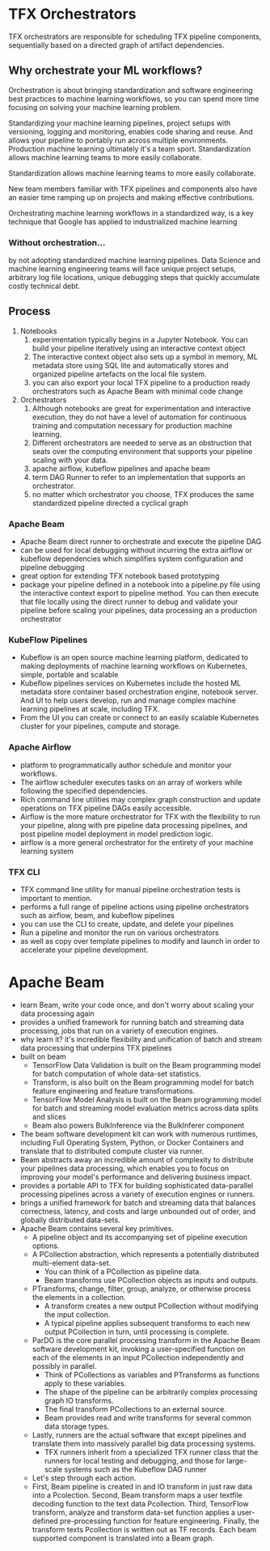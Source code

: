 # TFX Orchestrators

TFX orchestrators are responsible for scheduling TFX pipeline components, sequentially based on a directed graph of artifact dependencies.

## Why orchestrate your ML workflows?

Orchestration is about bringing standardization and software engineering best practices to machine learning workflows, so you can spend more time focusing on solving your machine learning problem.

Standardizing your machine learning pipelines, project setups with versioning, logging and monitoring, enables code sharing and reuse. And allows your pipeline to portably run across multiple environments. Production machine learning ultimately it's a team sport. Standardization allows machine learning teams to more easily collaborate.

Standardization allows machine learning teams to more easily collaborate.

New team members familiar with TFX pipelines and components also have an easier time ramping up on projects and making effective contributions.

Orchestrating machine learning workflows in a standardized way, is a key technique that Google has applied to industrialized machine learning

### Without orchestration...

by not adopting standardized machine learning pipelines. Data Science and machine learning engineering teams will face unique project setups, arbitrary log file locations, unique debugging steps that quickly accumulate costly technical debt.

## Process
1. Notebooks
   1. experimentation typically begins in a Jupyter Notebook. You can build your pipeline iteratively using an interactive context object
   2. The interactive context object also sets up a symbol in memory, ML metadata store using SQL lite and automatically stores and organized pipeline artefacts on the local file system.
   3. you can also export your local TFX pipeline to a production ready orchestrators such as Apache Beam with minimal code change
2. Orchestrators
   1. Although notebooks are great for experimentation and interactive execution, they do not have a level of automation for continuous training and computation necessary for production machine learning.
   2. Different orchestrators are needed to serve as an obstruction that seats over the computing environment that supports your pipeline scaling with your data.
   3. apache airflow, kubeflow pipelines and apache beam
   4. term DAG Runner to refer to an implementation that supports an orchestrator.
   5. no matter which orchestrator you choose, TFX produces the same standardized pipeline directed a cyclical graph

### Apache Beam
- Apache Beam direct runner to orchestrate and execute the pipeline DAG
- can be used for local debugging without incurring the extra airflow or kubeflow dependencies which simplifies system configuration and pipeline debugging
- great option for extending TFX notebook based prototyping
- package your pipeline defined in a notebook into a pipeline.py file using the interactive context export to pipeline method. You can then execute that file locally using the direct runner to debug and validate your pipeline before scaling your pipelines, data processing an a production orchestrator

### KubeFlow Pipelines
- Kubeflow is an open source machine learning platform, dedicated to making deployments of machine learning workflows on Kubernetes, simple, portable and scalable
- Kubeflow pipelines services on Kubernetes include the hosted ML metadata store container based orchestration engine, notebook server. And UI to help users develop, run and manage complex machine learning pipelines at scale, including TFX.
- From the UI you can create or connect to an easily scalable Kubernetes cluster for your pipelines, compute and storage.

### Apache Airflow
- platform to programmatically author schedule and monitor your workflows.
- The airflow scheduler executes tasks on an array of workers while following the specified dependencies.
- Rich command line utilities may complex graph construction and update operations on TFX pipeline DAGs easily accessible.
- Airflow is the more mature orchestrator for TFX with the flexibility to run your pipeline, along with pre pipeline data processing pipelines, and post pipeline model deployment in model prediction logic. 
- airflow is a more general orchestrator for the entirety of your machine learning system

### TFX CLI
- TFX command line utility for manual pipeline orchestration tests is important to mention.
- performs a full range of pipeline actions using pipeline orchestrators such as airflow, beam, and kubeflow pipelines
- you can use the CLI to create, update, and delete your pipelines
- Run a pipeline and monitor the run on various orchestrators
- as well as copy over template pipelines to modify and launch in order to accelerate your pipeline development.

# Apache Beam

- learn Beam, write your code once, and don't worry about scaling your data processing again
- provides a unified framework for running batch and streaming data processing, jobs that run on a variety of execution engines.
- why learn it? it's incredible flexibility and unification of batch and stream data processing that underpins TFX pipelines
- built on beam
  - TensorFlow Data Validation is built on the Beam programming model for batch computation of whole data-set statistics. 
  - Transform, is also built on the Beam programming model for batch feature engineering and feature transformations.
  - TensorFlow Model Analysis is built on the Beam programming model for batch and streaming model evaluation metrics across data splits and slices
  - Beam also powers BulkInference via the BulkInferer component
- The beam software development kit can work with numerous runtimes, including Full Operating System, Python, or Docker Containers and translate that to distributed compute cluster via runner.
- Beam abstracts away an incredible amount of complexity to distribute your pipelines data processing, which enables you to focus on improving your model's performance and delivering business impact.
- provides a portable API to TFX for building sophisticated data-parallel processing pipelines across a variety of execution engines or runners.
- brings a unified framework for batch and streaming data that balances correctness, latency, and costs and large unbounded out of order, and globally distributed data-sets.
- Apache Beam contains several key primitives. 
  - A pipeline object and its accompanying set of pipeline execution options. 
  - A PCollection abstraction, which represents a potentially distributed multi-element data-set. 
    - You can think of a PCollection as pipeline data. 
    - Beam transforms use PCollection objects as inputs and outputs. 
  - PTransforms, change, filter, group, analyze, or otherwise process the elements in a collection. 
    - A transform creates a new output PCollection without modifying the input collection. 
    - A typical pipeline applies subsequent transforms to each new output PCollection in turn, until processing is complete. 
  - ParDO is the core parallel processing transform in the Apache Beam software development kit, invoking a user-specified function on each of the elements in an input PCollection independently and possibly in parallel. 
    - Think of PCollections as variables and PTransforms as functions apply to these variables. 
    - The shape of the pipeline can be arbitrarily complex processing graph IO transforms. 
    - The final transform PCollections to an external source. 
    - Beam provides read and write transforms for several common data storage types. 
  - Lastly, runners are the actual software that except pipelines and translate them into massively parallel big data processing systems. 
    - TFX runners inherit from a specialized TFX runner class that the runners for local testing and debugging, and those for large-scale systems such as the Kubeflow DAG runner
  - Let's step through each action. 
  - First, Beam pipeline is created in and IO transform in just raw data into a Pcolection. Second, Beam transform maps a user textfile decoding function to the text data Pcollection. Third, TensorFlow transform, analyze and transform data-set function applies a user-defined pre-processing function for feature engineering. Finally, the transform texts Pcollection is written out as TF records. Each beam supported component is translated into a Beam graph. 